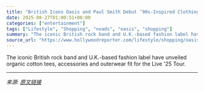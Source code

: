 ```yaml
---
title: "British Icons Oasis and Paul Smith Debut ’90s-Inspired Clothing Collab Ahead of Reunion Tour’s North American Leg"
date: 2025-08-27T01:00:51+08:00
categories: ["entertainment"]
tags: ["Lifestyle", "Shopping", "noads", "oasis", "shopping"]
summary: "The iconic British rock band and U.K.-based fashion label have unveiled organic cotton tees, accessories and outerwear fit for the Live '25 Tour."
source_url: "https://www.hollywoodreporter.com/lifestyle/shopping/oasis-paul-smith-live-25-tour-collection-ticket-deals-1236354113/"
---
```


The iconic British rock band and U.K.-based fashion label have unveiled organic cotton tees, accessories and outerwear fit for the Live '25 Tour.

---

*来源: [原文链接](https://www.hollywoodreporter.com/lifestyle/shopping/oasis-paul-smith-live-25-tour-collection-ticket-deals-1236354113/)*

